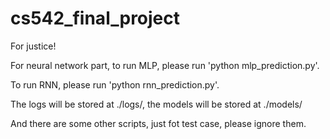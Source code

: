 # cs542_final_project
For justice!

<p>For neural network part, to run MLP, please run 'python mlp_prediction.py'.</p>
<p>To run RNN, please run 'python rnn_prediction.py'.</p>
<p>The logs will be stored at ./logs/, the models will be stored at ./models/</p>
<p>And there are some other scripts, just fot test case, please ignore them.</p>
